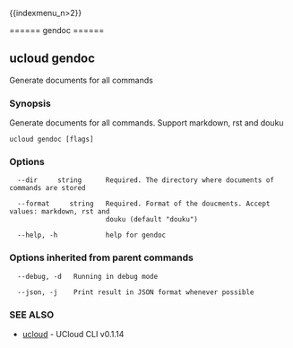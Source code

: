 {{indexmenu_n>2}}

====== gendoc ======

## ucloud gendoc

Generate documents for all commands

### Synopsis

Generate documents for all commands. Support markdown, rst and douku

```
ucloud gendoc [flags]
```

### Options

```
  --dir     string      Required. The directory where documents of commands are stored 

  --format     string   Required. Format of the doucments. Accept values: markdown, rst and
                        douku (default "douku") 

  --help, -h            help for gendoc 

```

### Options inherited from parent commands

```
  --debug, -d   Running in debug mode 

  --json, -j    Print result in JSON format whenever possible 

```

### SEE ALSO

* [ucloud](software/cli/cmd/ucloud)	 - UCloud CLI v0.1.14


